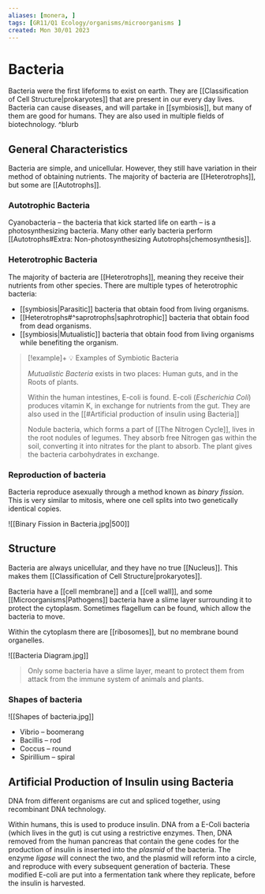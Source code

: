 ```yaml
---
aliases: [monera, ]
tags: [GR11/Q1 Ecology/organisms/microorganisms ]
created: Mon 30/01 2023
---
```

# Bacteria
Bacteria were the first lifeforms to exist on earth. They are [[Classification of Cell Structure|prokaryotes]] that are present in our every day lives. Bacteria can cause diseases, and will partake in [[symbiosis]], but many of them are good for humans. They are also used in multiple fields of biotechnology. ^blurb

## General Characteristics

Bacteria are simple, and unicellular. However, they still have variation in their method of obtaining nutrients. The majority of bacteria are [[Heterotrophs]], but some are [[Autotrophs]]. 

### Autotrophic Bacteria
Cyanobacteria – the bacteria that kick started life on earth – is a photosynthesizing bacteria. Many other early bacteria perform [[Autotrophs#Extra: Non-photosynthesizing Autotrophs|chemosynthesis]]. 

### Heterotrophic Bacteria
The majority of bacteria are [[Heterotrophs]], meaning they receive their nutrients from other species. There are multiple types of heterotrophic bacteria:
- [[symbiosis|Parasitic]] bacteria that obtain food from living organisms.
- [[Heterotrophs#^saprotrophs|saphrotrophic]] bacteria that obtain food from dead organisms.
- [[symbiosis|Mutualistic]] bacteria that obtain food from living organisms while benefiting the organism.

> [!example]+ :bulb: Examples of Symbiotic Bacteria
> 
> *Mutualistic Bacteria* exists in two places: Human guts, and in the Roots of plants. 
> 
> Within the human intestines, E-coli is found. E-coli (*Escherichia Coli*) produces vitamin K, in exchange for nutrients from the gut. They are also used in the [[#Artificial production of insulin using Bacteria]]
> 
> Nodule bacteria, which forms a part of [[The Nitrogen Cycle]], lives in the root nodules of legumes. They absorb free Nitrogen gas within the soil, converting it into nitrates for the plant to absorb. The plant gives the bacteria carbohydrates in exchange. 

### Reproduction of bacteria
Bacteria reproduce asexually through a method known as *binary fission*. This is very similar to mitosis, where one cell splits into two genetically identical copies.

![[Binary Fission in Bacteria.jpg|500]]

## Structure

Bacteria are always unicellular, and they have no true [[Nucleus]]. This makes them [[Classification of Cell Structure|prokaryotes]]. 

Bacteria have a [[cell membrane]] and a [[cell wall]], and some [[Microorganisms|Pathogens]] bacteria have a slime layer surrounding it to protect the cytoplasm. Sometimes flagellum can be found, which allow the bacteria to move. 

Within the cytoplasm there are [[ribosomes]], but no membrane bound organelles.

![[Bacteria Diagram.jpg]]
> Only some bacteria have a slime layer, meant to protect them from attack from the immune system of animals and plants. 

### Shapes of bacteria

![[Shapes of bacteria.jpg]]

- Vibrio – boomerang
- Bacillis – rod
- Coccus – round
- Spirillium – spiral

## Artificial Production of Insulin using Bacteria
DNA from different organisms are cut and spliced together, using recombinant DNA technology. 

Within humans, this is used to produce insulin. DNA from a E-Coli bacteria (which lives in the gut) is cut using a restrictive enzymes. Then, DNA removed from the human pancreas that contain the gene codes for the production of insulin is inserted into the *plasmid* of the bacteria. The enzyme *ligase* will connect the two, and the plasmid will reform into a circle, and reproduce with every subsequent generation of bacteria. These modified E-coli are put into a fermentation tank where they replicate, before the insulin is harvested.